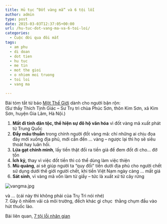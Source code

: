 ```yaml
---
title: Hủ tục “Đốt vàng mã” và 6 tội lỗi
author: admin
type: post
date: 2015-03-03T12:37:05+00:00
url: /hu-tuc-dot-vang-ma-va-6-toi-loi/
categories:
  - Cuộc đời qua đôi mắt
tags:
  - am phu
  - di doan
  - dot tien
  - hu tuc
  - me tin
  - mot the gioi
  - o nhiem moi truong
  - toi loi
  - vang ma

---
```

Bài tóm tắt từ báo <a href="http: //motthegioi.vn/xa-hoi/doi-song/6-toi-loi-lon-nhat-ma-nguoi-viet-dang-mac-phai-khi-dot-vang-ma-93459.html" target="_blank">Một Thế Giới</a> dành cho người bận rộn:  
(Sư thầy Thích Tịnh Giác &#8211; Sư Trụ trì chùa Phúc Sơn, thôn Kim Sơn, xã Kim Sơn, huyện Gia Lâm, Hà Nội.)

1. **Mất đi tính dân tộc, thể hiện sự đô hộ văn hóa** vì đốt vàng mã xuất phát từ Trung Quốc  
2. **Đầy mâu thuẫn** trong chính người đốt vàng mã: chỉ những ai chịu đọa đày mới xuống địa phủ, mới cần đến &#8230; vàng &#8211; ngược lại thì họ sẽ siêu thoát hay luân hồi.  
3. **Lừa gạt chính mình**, lấy tiền thật đổi ra tiền giả để đem đốt đi cho&#8230; đỡ tốn  
4. **Ích kỷ,** thay vì việc đốt tiền thì có thể dùng làm việc thiện  
5. **Mù quáng**, ai sẽ giúp người ta &#8220;quy đổi&#8221; tiền dưới địa phủ cho người chết sử dụng dưới thế giới người chết, khi tiền Việt Nam ngày càng &#8230; mất giá  
6. **Sát sinh**, vì vàng mã vốn làm từ giấy &#8211; tức là xuất xứ từ cây rừng


![vangma.jpg](/wp-content/uploads/2015/03/vangma.jpg)

và &#8230; (cái này thì không phải của Trụ Trì nói nhé)  
7. Gây ô nhiễm vãi cả môi trường, đếch khác gì chục  thằng chụm đầu vào hút thuốc lào.

Bài liên quan, <a href="..//seven-deadly-sins-7-toi-loi-con-nguoi/" target="_blank">7 tội lỗi nhân gian</a>

 [1]: ../wp-content/uploads/2015/03/vangma.jpg
